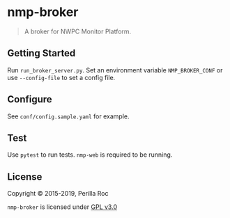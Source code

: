 # nmp-broker

> A broker for NWPC Monitor Platform.

## Getting Started

Run `run_broker_server.py`.
Set an environment variable `NMP_BROKER_CONF` or use `--config-file` to set a config file.

## Configure

See `conf/config.sample.yaml` for example.

## Test

Use `pytest` to run tests. `nmp-web` is required to be running.

## License

Copyright &copy; 2015-2019, Perilla Roc

`nmp-broker` is licensed under [GPL v3.0](./LICENSE.md)